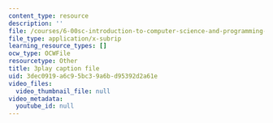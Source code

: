 ```yaml
---
content_type: resource
description: ''
file: /courses/6-00sc-introduction-to-computer-science-and-programming-spring-2011/3dec0919a6c95bc39a6bd95392d2a61e_FBpe3xFvPrQ.vtt
file_type: application/x-subrip
learning_resource_types: []
ocw_type: OCWFile
resourcetype: Other
title: 3play caption file
uid: 3dec0919-a6c9-5bc3-9a6b-d95392d2a61e
video_files:
  video_thumbnail_file: null
video_metadata:
  youtube_id: null
---
```


